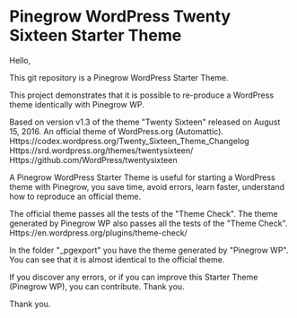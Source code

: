 # Pinegrow WordPress Twenty Sixteen Starter Theme

Hello,

This git repository is a Pinegrow WordPress Starter Theme.

This project demonstrates that it is possible to re-produce a WordPress theme identically with Pinegrow WP.

Based on version v1.3 of the theme "Twenty Sixteen" released on August 15, 2016.
An official theme of WordPress.org (Automattic).
Https://codex.wordpress.org/Twenty_Sixteen_Theme_Changelog
Https://srd.wordpress.org/themes/twentysixteen/
Https://github.com/WordPress/twentysixteen

A Pinegrow WordPress Starter Theme is useful for starting a WordPress theme with Pinegrow, you save time, avoid errors, learn faster, understand how to reproduce an official theme.

The official theme passes all the tests of the "Theme Check".
The theme generated by Pinegrow WP also passes all the tests of the "Theme Check".
Https://en.wordpress.org/plugins/theme-check/

In the folder "_pgexport" you have the theme generated by "Pinegrow WP".
You can see that it is almost identical to the official theme.

If you discover any errors, or if you can improve this Starter Theme (Pinegrow WP), you can contribute. Thank you.

Thank you.